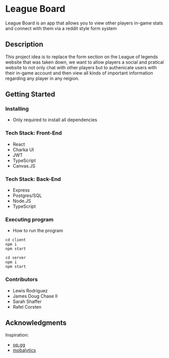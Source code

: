 # League Board

League Board is an app that allows you to view other players in-game stats and connect with them via a reddit style form system 

## Description

This project idea is to replace the form section on the League of legends website that was taken down, we want to allow players a social and pratical website to not only chat with other players but to authenicate users with their in-game account and then view all kinds of important information regarding any player in any reigion. 

## Getting Started

### Installing

* Only required to install all dependencies

### Tech Stack: Front-End
* React
* Charka UI
* JWT
* TypeScript
* Canvas.JS

### Tech Stack: Back-End
* Express
* Postgres/SQL
* Node.JS
* TypeScript


### Executing program

* How to run the program


```
cd client 
npm i
npm start
```

```
cd server 
npm i 
npm start
```


### Contributors
  * Lewis Rodriguez
  * James Doug Chase II
  * Sarah Shaffer
  * Rafel Corsten

## Acknowledgments
Inspiration:
* [op.gg](https://na.op.gg/)
* [mobalytics](https://mobalytics.gg/)

